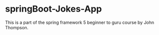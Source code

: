# springBoot-Jokes-App
This is a part of the spring framework 5 beginner to guru course by John Thompson.
